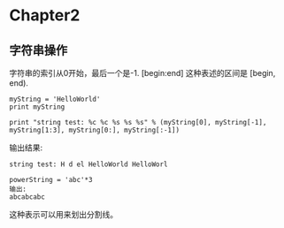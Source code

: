 # Chapter2
## 字符串操作

字符串的索引从0开始，最后一个是-1. [begin:end] 这种表述的区间是 [begin, end).

```
myString = 'HelloWorld'
print myString

print "string test: %c %c %s %s %s" % (myString[0], myString[-1], myString[1:3], myString[0:], myString[:-1])
```

输出结果:

```
string test: H d el HelloWorld HelloWorl
```

```
powerString = 'abc'*3
输出:
abcabcabc
```
这种表示可以用来划出分割线。